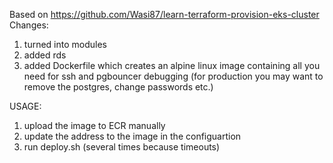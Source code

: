 

Based on https://github.com/Wasi87/learn-terraform-provision-eks-cluster 
Changes:
1. turned into modules
2. added rds
3. added Dockerfile which creates an alpine linux image containing all you need for ssh and pgbouncer debugging
  (for production you may want to remove the postgres, change passwords etc.)

USAGE:

1. upload the image to ECR manually 
2. update the address to the image in the configuartion
3. run deploy.sh (several times because timeouts)

